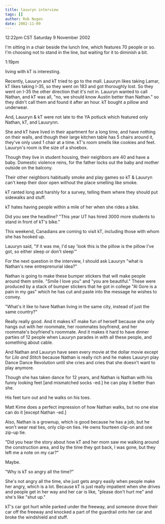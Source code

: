 ```yaml
---
title: lauuryn interview
tags: []
author: Rob Nugen
date: 2002-11-09
---
```


<p class=date>12:22pm CST Saturday 9 November 2002</p>

<p>I'm sitting in a chair beside the lunch line, which features 70
people or so.  I'm choosing not to stand in the line, but waiting for
it to diminish a bit.</p>

<p class=date>1:19pm</p>

<p>living with kT is interesting.</p>

<p>Recently, Lauuryn and kT tried to go to the mall.  Lauuryn likes
taking Lamar, kT likes taking I-35, so they went on 183 and got
thoroughly lost.  So they went on I-35 the other direction that it's
not in.  Lauuryn wanted to call Nathan, and kT was all, "no, we should
know Austin better than Nathan."  so they didn't call them and found
it after an hour.  kT bought a pillow and underwear.</p>

<p>And, Lauuryn & kT were not late to the YA potluck which featured
only Nathan, kT, and Lauurynn.</p>

<p>She and kT have lived in their apartment for a long time, and have
nothing on their walls, and though their large kitchen table has 5
chairs around it, they've only used 1 chair at a time.  kT's room
smells like cookies and feet.  Lauuryn's room is the size of a
shoebox.</p>

<p>Though they live in student housing, their neighbors are 40 and
have a baby.  Domestic violence reins, for the father locks out the
baby and mother outside on the balcony.</p>

<p>Their other neighbors habitually smoke and play games so kT &
Lauuryn can't keep their door open without the place smelling like
smoke.</p>

<p>kT ranted long and harshly for a survey, telling them where they
should put sidewalks and stuff.</p>

<p>kT hates having people within a mile of her when she rides a bike.</p>

<p>Did you see the headline? "This year UT has hired 3000 more
students to stand in front of kT's bike."</p>

<p>This weekend, Canadians are coming to visit kT, including those
with whom she has hooked up.</p>

<p>Lauuryn said, "if it was me, I'd say 'look this is the pillow is
the pillow I've got, so either sleep or don't sleep'"</p>

<p>For the next question in the interview, I should ask Lauuryn "what
is Nathan's new entreprenurial idea?"</p>

<p>Nathan is going to make these bumper stickers that will make people
around them smile.  "Smile I love you" and "you are beautiful."  These
were produced by a stack of bumper stickers that he got in college "Al
Gore is a pain in my gas" which he has cut and paste into the message
he wishes to convey.</p>

<p>"What's it like to have Nathan living in the same city, instead of
just the same country?"</p>

<p>Really really good.  And it makes kT make fun of herself because
she only hangs out with her roommate, her roommates boyfriend, and her
roommate's boyfriend's roommate.  And it makes it hard to have dinner
parties of 12 people when Lauuryn parades in with all these people,
and something about cable.</p>

<p>And Nathan and Lauuryn have seen every movie at the dollar movie
except for <em>Lilo and Stitch</em> because Nathan is really rich and
he makes Lauuryn play Dance Dance Revolution until she cries and cries
that she doesn't want to play anymore.</p>

<p>Though she has taken dance for 12 years, and Nathan is Nathan with
his funny looking feet [and mismatched socks -ed.] he can play it
better than she.</p>

<p>His feet turn out and he walks on his toes.</p>

<p>Matt Kime does a perfect impression of how Nathan walks, but no one
else can do it [except Nathan -ed.]</p>

<p>Also, Nathan is a grownup, which is good because he has a job, but
he won't wear real ties, only clip-on ties.  He owns fourteen clip-on
and one zip-up tie.</p>

<p>"Did you hear the story about how kT and her mom saw me walking
around the construction area, and by the time they got back, I was
gone, but they left me a note on my car?"</p>

<p>Maybe.</p>

<p>"Why is kT so angry all the time?"</p>

<p>She's not angry all the time, she just gets angry easily when
people make her angry, which is a lot.  Because kT is just really
impatient when she drives and people get in her way and her car is
like, "please don't hurt me" and she's like "shut up."</p>

<p>kT's car got hurt while parked under the freeway, and someone drove
their car off the freeway and knocked a part of the guardrail onto her
car and broke the windshield and stuff.</p>


